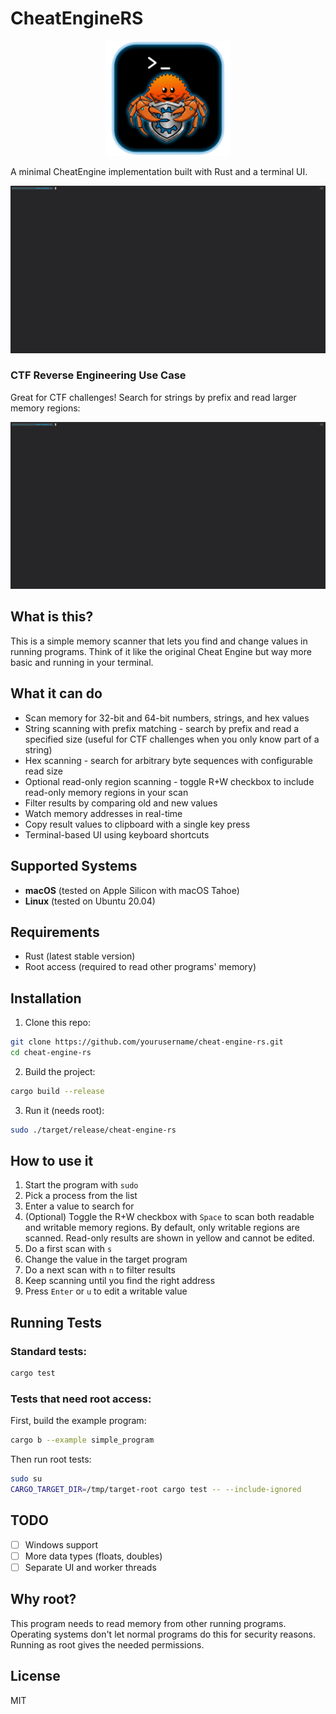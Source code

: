 # CheatEngineRS

<p align="center">
  <img src="assets/logo.png" alt="Cheat Engine RS Logo" width="200"/>
</p>

A minimal CheatEngine implementation built with Rust and a terminal UI.

[![Demo](assets/demo.gif)](https://asciinema.org/a/QwTnsAF9VzyFUBYLqTVLvAf9S)

### CTF Reverse Engineering Use Case

Great for CTF challenges! Search for strings by prefix and read larger memory regions:

[![CTF Demo](assets/demo-ctf.gif)](https://asciinema.org/a/qWf3TNE1lQAyB1ey9s73WVuAt)

## What is this?

This is a simple memory scanner that lets you find and change values in running programs. Think of it like the original Cheat Engine but way more basic and running in your terminal.

## What it can do

- Scan memory for 32-bit and 64-bit numbers, strings, and hex values
- String scanning with prefix matching - search by prefix and read a specified size (useful for CTF challenges when you only know part of a string)
- Hex scanning - search for arbitrary byte sequences with configurable read size
- Optional read-only region scanning - toggle R+W checkbox to include read-only memory regions in your scan
- Filter results by comparing old and new values
- Watch memory addresses in real-time
- Copy result values to clipboard with a single key press
- Terminal-based UI using keyboard shortcuts

## Supported Systems

- **macOS** (tested on Apple Silicon with macOS Tahoe)
- **Linux** (tested on Ubuntu 20.04)

## Requirements

- Rust (latest stable version)
- Root access (required to read other programs' memory)

## Installation

1. Clone this repo:
```bash
git clone https://github.com/yourusername/cheat-engine-rs.git
cd cheat-engine-rs
```

2. Build the project:
```bash
cargo build --release
```

3. Run it (needs root):
```bash
sudo ./target/release/cheat-engine-rs
```

## How to use it

1. Start the program with `sudo`
2. Pick a process from the list
3. Enter a value to search for
4. (Optional) Toggle the R+W checkbox with `Space` to scan both readable and writable memory regions. By default, only writable regions are scanned. Read-only results are shown in yellow and cannot be edited.
5. Do a first scan with `s`
6. Change the value in the target program
7. Do a next scan with `n` to filter results
8. Keep scanning until you find the right address
9. Press `Enter` or `u` to edit a writable value

## Running Tests

### Standard tests:
```bash
cargo test
```

### Tests that need root access:

First, build the example program:
```bash
cargo b --example simple_program
```

Then run root tests:
```bash
sudo su
CARGO_TARGET_DIR=/tmp/target-root cargo test -- --include-ignored
```

## TODO

- [ ] Windows support
- [ ] More data types (floats, doubles)
- [ ] Separate UI and worker threads

## Why root?

This program needs to read memory from other running programs. Operating systems don't let normal programs do this for security reasons. Running as root gives the needed permissions.

## License

MIT
